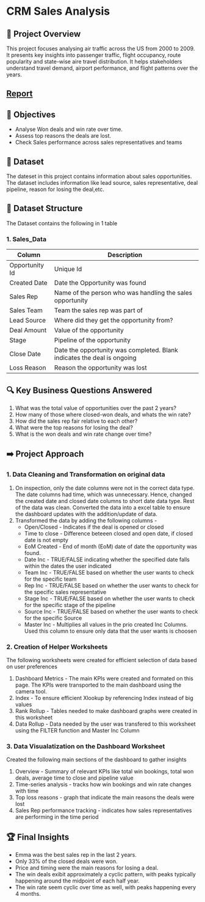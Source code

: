 # CRM Sales Analysis

## 🚀 Project Overview

This project focuses analysing air traffic across the US from 2000 to 2009. It presents key insights into passenger traffic, flight occupancy, route popularity and state-wise aire travel distribution. It helps stakeholders understand travel demand, airport performance, and flight patterns over the years.

## [Report](https://github.com/Trevor20/Excel-Portfolio/blob/main/Project%201%20-%20CRM%20Sales%20Analysis/Sales%20Dashboard%20Screenshot.png)

## 🎯 Objectives 

- Analyse Won deals and win rate over time.
- Assess top reasons the deals are lost.
- Check Sales performance across sales representatives and teams

## 📖 Dataset

The dateset in this project contains information about sales opportunities. The dataset includes information like lead source, sales representative, deal pipeline, reason for losing the deal,etc.

## 📂 Dataset Structure

The Dataset contains the following in 1 table

### 1. Sales_Data
| Column         | Description                                                             |
|----------------|-------------------------------------------------------------------------|
| Opportunity Id | Unique Id                                                               |
| Created Date   | Date the Opportunity was found                                          |
| Sales Rep      | Name of the person who was handling the sales opportunity               |
| Sales Team     | Team the sales rep was part of                                          |
| Lead Source    | Where did they get the opportunity from?                                |
| Deal Amount    | Value of the opportunity                                                |
| Stage          | Pipeline of the opportunity                                             |
| Close Date     | Date the opportunity was completed. Blank indicates the deal is ongoing |
| Loss Reason    | Reason the opportunity was lost                                         |

## 🔍 Key Business Questions Answered

1. What was the total value of opportunities over the past 2 years?
2. How many of those where closed-won deals, and whats the win rate?
3. How did the sales rep fair relative to each other?
4. What were the top reasons for losing the deal?
5. What is the won deals and win rate change over time?

## ➡️ Project Approach

### 1. Data Cleaning and Transformation on original data
1. On inspection, only the date columns were not in the correct data type. The date columns had time, which was unnecessary. Hence, changed the created date and closed date columns to short date data type. Rest of the data was clean. Converted the data into a excel table to ensure the dashboard updates with the addition/update of data.
2. Transformed the data by adding the following columns -
   - Open/Closed - Indicates if the deal is opened or closed
   - Time to close - Difference beteeen closed and open date, if closed date is not empty
   - EoM Created - End of month (EoM) date of date the opportunity was found.
   - Date Inc - TRUE/FALSE indicating whether the specified date falls within the dates the user indicated
   - Team Inc - TRUE/FALSE based on whether the user wants to check for the specific team
   - Rep Inc - TRUE/FALSE based on whether the user wants to check for the specific sales representative
   - Stage Inc - TRUE/FALSE based on whether the user wants to check for the specific stage of the pipeline
   - Source Inc - TRUE/FALSE based on whether the user wants to check for the specific Source
   - Master Inc - Multiplies all values in the prio created Inc Columns. Used this column to ensure only data that the user wants is choosen

### 2. Creation of Helper Worksheets 
The following worksheets were created for efficient selection of data based on user preferences
1. Dashboard Metrics - The main KPIs were created and formated on this page. The KPIs were transported to the main dashboard using the camera tool.
2. Index - To ensure efficient Xlookup by referencing Index instead of big values
3. Rank Rollup - Tables needed to make dashboard graphs were created in this worksheet
4. Data Rollup - Data needed by the user was transfered to this worksheet using the FILTER function and Master Inc Column


### 3. Data Visualatization on the Dashboard Worksheet
Created the following main sections of the dashboard to gather insights
1. Overview - Summary of relevant KPIs like total win bookings, total won deals, average time to close and pipeline value
2. Time-series analysis - tracks how win bookings and win rate changes with time
3. Top loss reasons - graph that indicate the main reasons the deals were lost
4. Sales Rep performance tracking - indicates how sales representatives are performing in the time period

## 🏆 Final Insights
- Emma was the best sales rep in the last 2 years.
- Only 33% of the closed deals were won.
- Price and timing were the main reasons for losing a deal.
- The win deals exibit approximately a cyclic pattern, with peaks typically happening around the midpoint of each half year.
- The win rate seem cyclic over time as well, with peaks happening every 4 months. 

